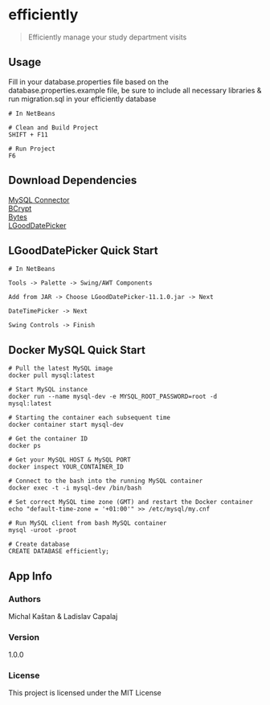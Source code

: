 # efficiently

> Efficiently manage your study department visits

## Usage

Fill in your database.properties file based on the database.properties.example file, be sure to include all necessary libraries & run migration.sql in your efficiently database

```
# In NetBeans

# Clean and Build Project
SHIFT + F11

# Run Project
F6
```

## Download Dependencies

[MySQL Connector](https://dev.mysql.com/downloads/connector/j/)  
[BCrypt](https://github.com/patrickfav/bcrypt/releases/tag/v0.9.0)  
[Bytes](https://github.com/patrickfav/bytes-java/releases/tag/v1.4.0)  
[LGoodDatePicker](https://github.com/LGoodDatePicker/LGoodDatePicker/releases/tag/v11.1.0-Standard)  

## LGoodDatePicker Quick Start

```
# In NetBeans

Tools -> Palette -> Swing/AWT Components

Add from JAR -> Choose LGoodDatePicker-11.1.0.jar -> Next

DateTimePicker -> Next

Swing Controls -> Finish
```

## Docker MySQL Quick Start

```
# Pull the latest MySQL image
docker pull mysql:latest

# Start MySQL instance
docker run --name mysql-dev -e MYSQL_ROOT_PASSWORD=root -d mysql:latest

# Starting the container each subsequent time
docker container start mysql-dev

# Get the container ID
docker ps

# Get your MySQL HOST & MySQL PORT
docker inspect YOUR_CONTAINER_ID

# Connect to the bash into the running MySQL container
docker exec -t -i mysql-dev /bin/bash

# Set correct MySQL time zone (GMT) and restart the Docker container
echo "default-time-zone = '+01:00'" >> /etc/mysql/my.cnf

# Run MySQL client from bash MySQL container
mysql -uroot -proot

# Create database
CREATE DATABASE efficiently;
```

## App Info

### Authors

Michal Kaštan & Ladislav Capalaj

### Version

1.0.0

### License

This project is licensed under the MIT License
